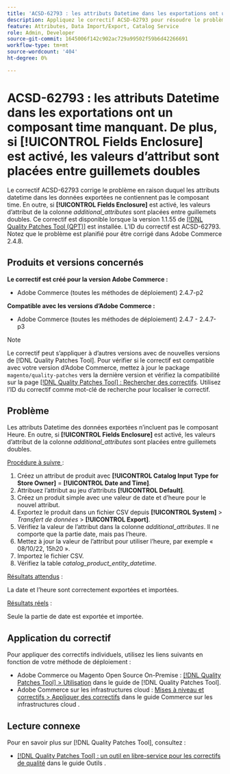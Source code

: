 ```yaml
---
title: 'ACSD-62793 : les attributs Datetime dans les exportations ont un composant time manquant. En outre, si **[!UICONTROL Fields Enclosure]** est activé, les valeurs d’attribut sont placées entre guillemets doubles'
description: Appliquez le correctif ACSD-62793 pour résoudre le problème d’Adobe Commerce en raison duquel les attributs datetime dans les données exportées ne comportent pas le composant time. En outre, si **[!UICONTROL Fields Enclosure]** est activé, les valeurs d’attribut de la colonne *additional_attributes* sont placées entre guillemets doubles.
feature: Attributes, Data Import/Export, Catalog Service
role: Admin, Developer
source-git-commit: 1645006f142c902ac729a99502f59b6d42266691
workflow-type: tm+mt
source-wordcount: '404'
ht-degree: 0%

---
```



# ACSD-62793 : les attributs Datetime dans les exportations ont un composant time manquant. De plus, si **[!UICONTROL Fields Enclosure]** est activé, les valeurs d’attribut sont placées entre guillemets doubles

Le correctif ACSD-62793 corrige le problème en raison duquel les attributs datetime dans les données exportées ne contiennent pas le composant time. En outre, si **[!UICONTROL Fields Enclosure]** est activé, les valeurs d’attribut de la colonne *additional_attributes* sont placées entre guillemets doubles. Ce correctif est disponible lorsque la version 1.1.55 de [[!DNL Quality Patches Tool (QPT)]](/help/tools/quality-patches-tool/quality-patches-tool-to-self-serve-quality-patches.md) est installée. L’ID du correctif est ACSD-62793. Notez que le problème est planifié pour être corrigé dans Adobe Commerce 2.4.8.

## Produits et versions concernés

**Le correctif est créé pour la version Adobe Commerce :**

* Adobe Commerce (toutes les méthodes de déploiement) 2.4.7-p2

**Compatible avec les versions d’Adobe Commerce :**

* Adobe Commerce (toutes les méthodes de déploiement) 2.4.7 - 2.4.7-p3

>[!NOTE]
>
>Le correctif peut s’appliquer à d’autres versions avec de nouvelles versions de [!DNL Quality Patches Tool]. Pour vérifier si le correctif est compatible avec votre version d’Adobe Commerce, mettez à jour le package `magento/quality-patches` vers la dernière version et vérifiez la compatibilité sur la page [[!DNL Quality Patches Tool] : Rechercher des correctifs](https://experienceleague.adobe.com/tools/commerce-quality-patches/index.html?lang=fr). Utilisez l’ID du correctif comme mot-clé de recherche pour localiser le correctif.

## Problème

Les attributs Datetime des données exportées n’incluent pas le composant Heure. En outre, si **[!UICONTROL Fields Enclosure]** est activé, les valeurs d’attribut de la colonne *additional_attributes* sont placées entre guillemets doubles.

<u>Procédure à suivre </u> :

1. Créez un attribut de produit avec **[!UICONTROL Catalog Input Type for Store Owner]** = **[!UICONTROL Date and Time]**.
1. Attribuez l’attribut au jeu d’attributs **[!UICONTROL Default]**.
1. Créez un produit simple avec une valeur de date et d’heure pour le nouvel attribut.
1. Exportez le produit dans un fichier CSV depuis **[!UICONTROL System]** > *Transfert de données* > **[!UICONTROL Export]**.
1. Vérifiez la valeur de l’attribut dans la colonne *additional_attributes*. Il ne comporte que la partie date, mais pas l’heure.
1. Mettez à jour la valeur de l’attribut pour utiliser l’heure, par exemple « 08/10/22, 15h20 ».
1. Importez le fichier CSV.
1. Vérifiez la table *catalog_product_entity_datetime*.

<u>Résultats attendus</u> :

La date et l’heure sont correctement exportées et importées.

<u>Résultats réels</u> :

Seule la partie de date est exportée et importée.

## Application du correctif

Pour appliquer des correctifs individuels, utilisez les liens suivants en fonction de votre méthode de déploiement :

* Adobe Commerce ou Magento Open Source On-Premise : [[!DNL Quality Patches Tool] > Utilisation](/help/tools/quality-patches-tool/usage.md) dans le guide de [!DNL Quality Patches Tool].
* Adobe Commerce sur les infrastructures cloud : [Mises à niveau et correctifs > Appliquer des correctifs](https://experienceleague.adobe.com/docs/commerce-cloud-service/user-guide/develop/upgrade/apply-patches.html?lang=fr) dans le guide Commerce sur les infrastructures cloud .


## Lecture connexe

Pour en savoir plus sur [!DNL Quality Patches Tool], consultez :

* [[!DNL Quality Patches Tool] : un outil en libre-service pour les correctifs de qualité](/help/tools/quality-patches-tool/quality-patches-tool-to-self-serve-quality-patches.md) dans le guide Outils .
